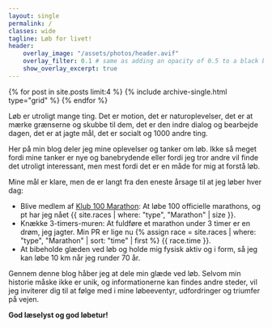 ```yaml
---
layout: single
permalink: /
classes: wide
tagline: Løb for livet!
header:
    overlay_image: "/assets/photos/header.avif"
    overlay_filter: 0.1 # same as adding an opacity of 0.5 to a black background
    show_overlay_excerpt: true
---
```

{% for post in site.posts limit:4 %}
  {% include archive-single.html type="grid" %}
{% endfor %}

<section class="page__content cf" markdown="1">
Løb er utroligt mange ting. Det er motion, det er naturoplevelser, det er at mærke grænserne og skubbe til dem, det er den indre dialog og bearbejde dagen, det er at jagte mål, det er socialt og 1000 andre ting.

Her på min blog deler jeg mine oplevelser og tanker om løb. Ikke så meget fordi mine tanker er nye og banebrydende eller fordi jeg tror andre vil finde det utroligt interessant, men mest fordi det er en måde for mig at forstå løb. 

Mine mål er klare, men de er langt fra den eneste årsage til at jeg løber hver dag:
- Blive medlem af <a href="https://klub100marathon.dk">Klub 100 Marathon</a>: At løbe 100 officielle marathons, og pt har jeg nået {{ site.races | where: "type", "Marathon" | size }}.
- Knække 3-timers-muren: At fuldføre et marathon under 3 timer er en drøm, jeg jagter. Min PR er lige nu {% assign race = site.races | where: "type", "Marathon" | sort: "time" | first %} {{ race.time }}.
- At bibeholde glæden ved løb og holde mig fysisk aktiv og i form, så jeg kan løbe 10 km når jeg runder 70 år.

Gennem denne blog håber jeg at dele min glæde ved løb. Selvom min historie måske ikke er unik, og informationerne kan findes andre steder, vil jeg inviterer dig til at følge med i mine løbeeventyr, udfordringer og triumfer på vejen.

**God læselyst og god løbetur!**
</section>